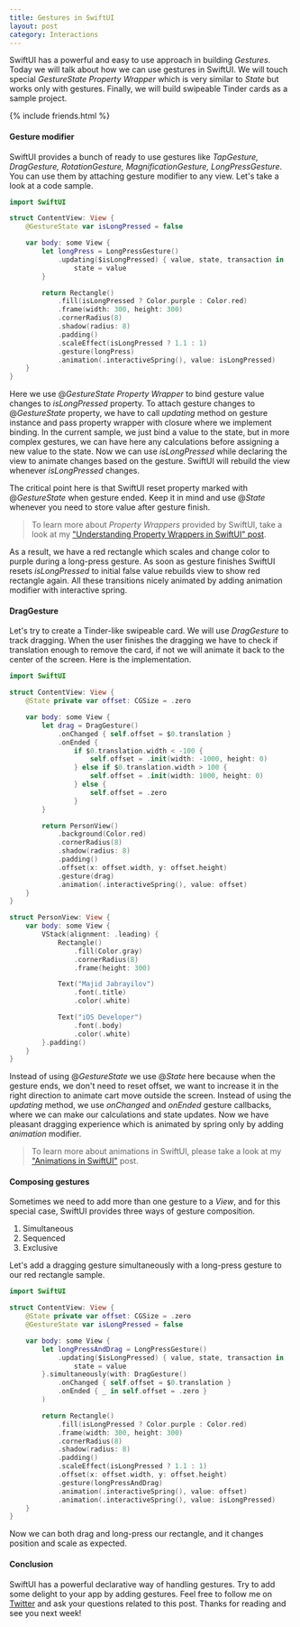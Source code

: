 ```yaml
---
title: Gestures in SwiftUI
layout: post
category: Interactions
---
```


SwiftUI has a powerful and easy to use approach in building *Gestures*. Today we will talk about how we can use gestures in SwiftUI. We will touch special *GestureState Property Wrapper* which is very similar to *State* but works only with gestures. Finally, we will build swipeable Tinder cards as a sample project.

{% include friends.html %}

#### Gesture modifier
SwiftUI provides a bunch of ready to use gestures like *TapGesture, DragGesture, RotationGesture, MagnificationGesture, LongPressGesture*. You can use them by attaching gesture modifier to any view. Let's take a look at a code sample. 

```swift
import SwiftUI

struct ContentView: View {
    @GestureState var isLongPressed = false

    var body: some View {
        let longPress = LongPressGesture()
            .updating($isLongPressed) { value, state, transaction in
                state = value
        }

        return Rectangle()
            .fill(isLongPressed ? Color.purple : Color.red)
            .frame(width: 300, height: 300)
            .cornerRadius(8)
            .shadow(radius: 8)
            .padding()
            .scaleEffect(isLongPressed ? 1.1 : 1)
            .gesture(longPress)
            .animation(.interactiveSpring(), value: isLongPressed)
    }
}
```

Here we use @*GestureState Property Wrapper* to bind gesture value changes to *isLongPressed* property. To attach gesture changes to @*GestureState* property, we have to call *updating* method on gesture instance and pass property wrapper with closure where we implement binding. In the current sample, we just bind a value to the state, but in more complex gestures, we can have here any calculations before assigning a new value to the state. Now we can use *isLongPressed* while declaring the view to animate changes based on the gesture. SwiftUI will rebuild the view whenever *isLongPressed* changes.

The critical point here is that SwiftUI reset property marked with @*GestureState* when gesture ended. Keep it in mind and use @*State* whenever you need to store value after gesture finish. 

> To learn more about *Property Wrappers* provided by SwiftUI, take a look at my ["Understanding Property Wrappers in SwiftUI" post](/2019/06/12/understanding-property-wrappers-in-swiftui/).

As a result, we have a red rectangle which scales and change color to purple during a long-press gesture. As soon as gesture finishes SwiftUI resets *isLongPressed* to initial false value rebuilds view to show red rectangle again. All these transitions nicely animated by adding animation modifier with interactive spring.

#### DragGesture
Let's try to create a Tinder-like swipeable card. We will use *DragGesture* to track dragging. When the user finishes the dragging we have to check if translation enough to remove the card, if not we will animate it back to the center of the screen. Here is the implementation.

```swift
import SwiftUI

struct ContentView: View {
    @State private var offset: CGSize = .zero

    var body: some View {
        let drag = DragGesture()
            .onChanged { self.offset = $0.translation }
            .onEnded {
                if $0.translation.width < -100 {
                    self.offset = .init(width: -1000, height: 0)
                } else if $0.translation.width > 100 {
                    self.offset = .init(width: 1000, height: 0)
                } else {
                    self.offset = .zero
                }
        }

        return PersonView()
            .background(Color.red)
            .cornerRadius(8)
            .shadow(radius: 8)
            .padding()
            .offset(x: offset.width, y: offset.height)
            .gesture(drag)
            .animation(.interactiveSpring(), value: offset)
    }
}

struct PersonView: View {
    var body: some View {
        VStack(alignment: .leading) {
            Rectangle()
                .fill(Color.gray)
                .cornerRadius(8)
                .frame(height: 300)

            Text("Majid Jabrayilov")
                .font(.title)
                .color(.white)

            Text("iOS Developer")
                .font(.body)
                .color(.white)
        }.padding()
    }
}
```

Instead of using @*GestureState* we use @*State* here because when the gesture ends, we don't need to reset offset, we want to increase it in the right direction to animate cart move outside the screen. Instead of using the *updating* method, we use *onChanged* and *onEnded* gesture callbacks, where we can make our calculations and state updates. Now we have pleasant dragging experience which is animated by spring only by adding *animation* modifier. 

> To learn more about animations in SwiftUI, please take a look at my ["Animations in SwiftUI"](/2019/06/26/animations-in-swiftui/) post.

#### Composing gestures
Sometimes we need to add more than one gesture to a *View*, and for this special case, SwiftUI provides three ways of gesture composition.

1. Simultaneous
2. Sequenced
3. Exclusive

Let's add a dragging gesture simultaneously with a long-press gesture to our red rectangle sample.

```swift
import SwiftUI

struct ContentView: View {
    @State private var offset: CGSize = .zero
    @GestureState var isLongPressed = false

    var body: some View {
        let longPressAndDrag = LongPressGesture()
            .updating($isLongPressed) { value, state, transaction in
                state = value
        }.simultaneously(with: DragGesture()
            .onChanged { self.offset = $0.translation }
            .onEnded { _ in self.offset = .zero }
        )

        return Rectangle()
            .fill(isLongPressed ? Color.purple : Color.red)
            .frame(width: 300, height: 300)
            .cornerRadius(8)
            .shadow(radius: 8)
            .padding()
            .scaleEffect(isLongPressed ? 1.1 : 1)
            .offset(x: offset.width, y: offset.height)
            .gesture(longPressAndDrag)
            .animation(.interactiveSpring(), value: offset)
            .animation(.interactiveSpring(), value: isLongPressed)
    }
}
```

Now we can both drag and long-press our rectangle, and it changes position and scale as expected.

#### Conclusion
SwiftUI has a powerful declarative way of handling gestures. Try to add some delight to your app by adding gestures. Feel free to follow me on [Twitter](https://twitter.com/mecid) and ask your questions related to this post. Thanks for reading and see you next week!  